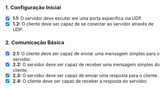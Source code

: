 ### 1. **Configuração Inicial**
- [X] **1.1:** O servidor deve escutar em uma porta específica via UDP.
- [X] **1.2:** O cliente deve ser capaz de se conectar ao servidor através de UDP.

### 2. **Comunicação Básica**
- [X] **2.1:** O cliente deve ser capaz de enviar uma mensagem simples para o servidor.
- [X] **2.2:** O servidor deve ser capaz de receber uma mensagem simples do cliente.
- [X] **2.3:** O servidor deve ser capaz de enviar uma resposta para o cliente.
- [X] **2.4:** O cliente deve ser capaz de receber a resposta do servidor.